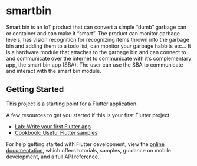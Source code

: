 # smartbin

Smart bin is an IoT product that can convert a simple “dumb” garbage can or container and can make it “smart”. The product can monitor garbage levels, has vision recognition for recognizing items thrown into the garbage bin and adding them to a todo list, can monitor your garbage habbits etc… It is a hardware module that attaches to the garbage bin and can connect to and communicate over the internet to communicate with it’s complementary app, the smart bin app (SBA). The user can use the SBA to communicate and interact with the smart bin module.

## Getting Started

This project is a starting point for a Flutter application.

A few resources to get you started if this is your first Flutter project:

- [Lab: Write your first Flutter app](https://docs.flutter.dev/get-started/codelab)
- [Cookbook: Useful Flutter samples](https://docs.flutter.dev/cookbook)

For help getting started with Flutter development, view the
[online documentation](https://docs.flutter.dev/), which offers tutorials,
samples, guidance on mobile development, and a full API reference.
